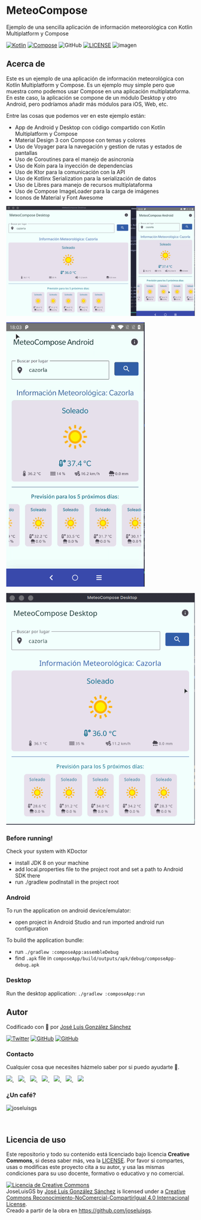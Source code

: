 # MeteoCompose

Ejemplo de una sencilla aplicación de información meteorológica con Kotlin Multiplatform y Compose

[![Kotlin](https://img.shields.io/badge/Code-Kotlin-blueviolet)](https://kotlinlang.org/)
[![Compose](https://img.shields.io/badge/Code-Compose-blue)](https://www.jetbrains.com/es-es/lp/compose-mpp/)
![GitHub](https://img.shields.io/github/last-commit/joseluisgs/MeteoCompose)
[![LICENSE](https://img.shields.io/badge/Lisence-CC-%23e64545)](https://joseluisgs.github.io/docs/license/)
![imagen](https://repository-images.githubusercontent.com/293498508/1624a845-8807-4b9b-895a-fdbc9ce70678)

## Acerca de

Este es un ejemplo de una aplicación de información meteorológica con Kotlin Multiplatform y Compose. Es un ejemplo muy
simple pero que muestra como podemos usar Compose en una aplicación multiplataforma. En este caso, la aplicación se
compone de un módulo Desktop y otro Android, pero podríamos añadir más módulos para iOS, Web, etc.

Entre las cosas que podemos ver en este ejemplo están:

- App de Android y Desktop con código compartido con Kotlin Multiplatform y Compose
- Material Design 3 con Compose con temas y colores
- Uso de Voyager para la navegación y gestion de rutas y estados de pantallas
- Uso de Coroutines para el manejo de asincronía
- Uso de Koin para la inyección de dependencias
- Uso de Ktor para la comunicación con la API
- Uso de Kotlinx Serialization para la serialización de datos
- Uso de Libres para manejo de recursos multiplataforma
- Uso de Compose ImageLoader para la carga de imágenes
- Iconos de Material y Font Awesome

![imagen](./images/01.png)

![imagen](./images/02.png)

![imagen](./images/03.png)

### Before running!

Check your system with KDoctor

- install JDK 8 on your machine
- add local.properties file to the project root and set a path to Android SDK there
- run ./gradlew podInstall in the project root

### Android

To run the application on android device/emulator:

- open project in Android Studio and run imported android run configuration

To build the application bundle:

- run `./gradlew :composeApp:assembleDebug`
- find `.apk` file in `composeApp/build/outputs/apk/debug/composeApp-debug.apk`

### Desktop

Run the desktop application: `./gradlew :composeApp:run`

## Autor

Codificado con :sparkling_heart: por [José Luis González Sánchez](https://twitter.com/JoseLuisGS_)

[![Twitter](https://img.shields.io/twitter/follow/JoseLuisGS_?style=social)](https://twitter.com/JoseLuisGS_)
[![GitHub](https://img.shields.io/github/followers/joseluisgs?style=social)](https://github.com/joseluisgs)
[![GitHub](https://img.shields.io/github/stars/joseluisgs?style=social)](https://github.com/joseluisgs)

### Contacto

<p>
  Cualquier cosa que necesites házmelo saber por si puedo ayudarte 💬.
</p>
<p>
 <a href="https://joseluisgs.dev" target="_blank">
        <img src="https://joseluisgs.github.io/img/favicon.png" 
    height="30">
    </a>  &nbsp;&nbsp;
    <a href="https://github.com/joseluisgs" target="_blank">
        <img src="https://distreau.com/github.svg" 
    height="30">
    </a> &nbsp;&nbsp;
        <a href="https://twitter.com/JoseLuisGS_" target="_blank">
        <img src="https://i.imgur.com/U4Uiaef.png" 
    height="30">
    </a> &nbsp;&nbsp;
    <a href="https://www.linkedin.com/in/joseluisgonsan" target="_blank">
        <img src="https://upload.wikimedia.org/wikipedia/commons/thumb/c/ca/LinkedIn_logo_initials.png/768px-LinkedIn_logo_initials.png" 
    height="30">
    </a>  &nbsp;&nbsp;
    <a href="https://discordapp.com/users/joseluisgs#3560" target="_blank">
        <img src="https://logodownload.org/wp-content/uploads/2017/11/discord-logo-4-1.png" 
    height="30">
    </a> &nbsp;&nbsp;
    <a href="https://g.dev/joseluisgs" target="_blank">
        <img loading="lazy" src="https://googlediscovery.com/wp-content/uploads/google-developers.png" 
    height="30">
    </a>  &nbsp;&nbsp;
<a href="https://www.youtube.com/@joseluisgs" target="_blank">
        <img loading="lazy" src="https://upload.wikimedia.org/wikipedia/commons/e/ef/Youtube_logo.png" 
    height="30">
    </a>  
</p>

### ¿Un café?

<p><a href="https://www.buymeacoffee.com/joseluisgs"> <img align="left" src="https://cdn.buymeacoffee.com/buttons/v2/default-blue.png" height="50" alt="joseluisgs" /></a></p><br><br><br>

## Licencia de uso

Este repositorio y todo su contenido está licenciado bajo licencia **Creative Commons**, si desea saber más, vea
la [LICENSE](https://joseluisgs.dev/docs/license/). Por favor si compartes, usas o modificas este proyecto cita a su
autor, y usa las mismas condiciones para su uso docente, formativo o educativo y no comercial.

<a rel="license" href="http://creativecommons.org/licenses/by-nc-sa/4.0/"><img alt="Licencia de Creative Commons" style="border-width:0" src="https://i.creativecommons.org/l/by-nc-sa/4.0/88x31.png" /></a><br /><span xmlns:dct="http://purl.org/dc/terms/" property="dct:title">
JoseLuisGS</span>
by <a xmlns:cc="http://creativecommons.org/ns#" href="https://joseluisgs.dev/" property="cc:attributionName" rel="cc:attributionURL">
José Luis González Sánchez</a> is licensed under
a <a rel="license" href="http://creativecommons.org/licenses/by-nc-sa/4.0/">Creative Commons
Reconocimiento-NoComercial-CompartirIgual 4.0 Internacional License</a>.<br />Creado a partir de la obra
en <a xmlns:dct="http://purl.org/dc/terms/" href="https://github.com/joseluisgs" rel="dct:source">https://github.com/joseluisgs</a>.